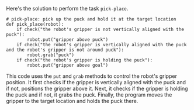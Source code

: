 Here's the solution to perform the task `pick-place`.

```
# pick-place: pick up the puck and hold it at the target location
def pick_place(robot):
    if check("the robot's gripper is not vertically aligned with the puck"):
        robot.put("gripper above puck")
    if check("the robot's gripper is vertically aligned with the puck and the robot's gripper is not around puck"):
        robot.grab("puck")
    if check("the robot's gripper is holding the puck"):
        robot.put("gripper above goal")

```

This code uses the `put` and `grab` methods to control the robot's gripper position. It first checks if the gripper is vertically aligned with the puck and if not, positions the gripper above it. Next, it checks if the gripper is holding the puck and if not, it grabs the puck. Finally, the program moves the gripper to the target location and holds the puck there.
